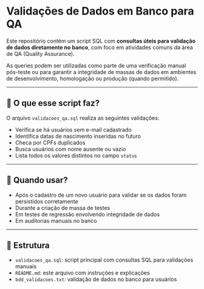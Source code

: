 # Validações de Dados em Banco para QA

Este repositório contém um script SQL com **consultas úteis para validação de dados diretamente no banco**, com foco em atividades comuns da área de QA (Quality Assurance).

As queries podem ser utilizadas como parte de uma verificação manual pós-teste ou para garantir a integridade de massas de dados em ambientes de desenvolvimento, homologação ou produção (quando permitido).

---

## 🧪 O que esse script faz?

O arquivo `validacoes_qa.sql` realiza as seguintes validações:

- Verifica se há usuários sem e-mail cadastrado
- Identifica datas de nascimento inseridas no futuro
- Checa por CPFs duplicados
- Busca usuários com nome ausente ou vazio
- Lista todos os valores distintos no campo `status`

---

## 📌 Quando usar?

- Após o cadastro de um novo usuário para validar se os dados foram persistidos corretamente
- Durante a criação de massa de testes
- Em testes de regressão envolvendo integridade de dados
- Em auditorias manuais no banco

---
## 📂 Estrutura

- `validacoes_qa.sql`: script principal com consultas SQL para validações manuais
- `README.md`: este arquivo com instruções e explicações
- `bdd_validacoes.txt`: validação de dados no banco para usuários

